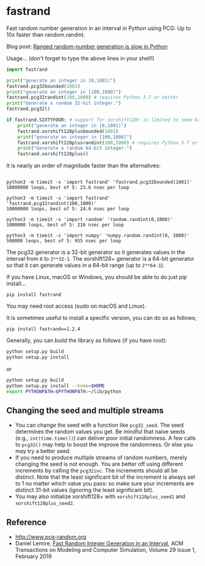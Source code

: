 # fastrand

Fast random number generation in an interval in Python using PCG: Up to 10x faster than random.randint.

Blog post: [Ranged random-number generation is slow in Python](https://lemire.me/blog/2016/03/21/ranged-random-number-generation-is-slow-in-python/)




Usage... (don't forget to type the above lines in your shell!)

```python
import fastrand

print("generate an integer in [0,1001)")
fastrand.pcg32bounded(1001) 
print("generate an integer in [100,1000]")
fastrand.pcg32randint(100,1000) # requires Python 3.7 or better
print("Generate a random 32-bit integer.")
fastrand.pcg32()

if fastrand.SIXTYFOUR: # support for xorshift128+ is limited to some 64-bit platforms (linux, macos, etc.)
    print("generate an integer in [0,1001)")
    fastrand.xorshift128plusbounded(1001) 
    print("generate an integer in [100,1000]")
    fastrand.xorshift128plusrandint(100,1000) # requires Python 3.7 or better
    print("Generate a random 64-bit integer.")
    fastrand.xorshift128plus()
```

It is nearly an order of magnitude faster than the alternatives:

```

python3 -m timeit -s 'import fastrand' 'fastrand.pcg32bounded(1001)'
10000000 loops, best of 5: 23.6 nsec per loop

python3 -m timeit -s 'import fastrand' 'fastrand.pcg32randint(100,1000)'
10000000 loops, best of 5: 24.6 nsec per loop

python3 -m timeit -s 'import random' 'random.randint(0,1000)'
1000000 loops, best of 5: 216 nsec per loop

python3 -m timeit -s 'import numpy' 'numpy.random.randint(0, 1000)'
500000 loops, best of 5: 955 nsec per loop

```

The pcg32 generator is a 32-bit generator so it generates values in the interval from `0` to `2**32-1`.
The xorshift128+ generator is a 64-bit generator so that it can generate values in a 64-bit range (up to `2**64-1`).


If you have Linux, macOS or Windows, you should be able to do just pip install...

```
pip install fastrand
```

You may need root access (sudo on macOS and Linux).

It is sometimes useful to install a specific version, you can do so as follows;

```
pip install fastrand==1.2.4
```



Generally, you can build the library as follows (if you have root):


```bash
python setup.py build
python setup.py install 
```

or

```bash
python setup.py build
python setup.py install --home=$HOME
export PYTHONPATH=$PYTHONPATH:~/lib/python
```


## Changing the seed and multiple streams

- You can change the seed with a function like `pcg32_seed`. The seed determines the random values you get. Be mindful that naive seeds (e.g., `int(time.time())`) can deliver poor initial randomness. A few calls to `pcg32()` may help to boost the improve the randomness. Or else you may try a better seed.
- If you need to produce multiple streams of random numbers, merely changing the seed is not enough. You are better off using different increments by calling the `pcg32inc`. The increments should all be distinct. Note that the least significant bit of the increment is always set to 1 no matter which value you pass: so make sure your increments are distinct 31-bit values (ignoring the least significant bit).
- You may also initialize xorshift128+ with `xorshift128plus_seed1` and `xorshift128plus_seed2`.

## Reference

* http://www.pcg-random.org
* Daniel Lemire, [Fast Random Integer Generation in an Interval](https://arxiv.org/abs/1805.10941), ACM Transactions on Modeling and Computer Simulation, Volume 29 Issue 1, February 2019 
